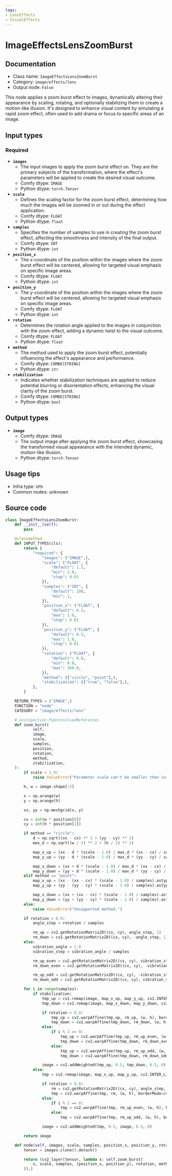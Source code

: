```yaml
---
tags:
- LensEffects
- VisualEffects
---
```


# ImageEffectsLensZoomBurst
## Documentation
- Class name: `ImageEffectsLensZoomBurst`
- Category: `image/effects/lens`
- Output node: `False`

This node applies a zoom burst effect to images, dynamically altering their appearance by scaling, rotating, and optionally stabilizing them to create a motion-like illusion. It's designed to enhance visual content by simulating a rapid zoom effect, often used to add drama or focus to specific areas of an image.
## Input types
### Required
- **`images`**
    - The input images to apply the zoom burst effect on. They are the primary subjects of the transformation, where the effect's parameters will be applied to create the desired visual outcome.
    - Comfy dtype: `IMAGE`
    - Python dtype: `torch.Tensor`
- **`scale`**
    - Defines the scaling factor for the zoom burst effect, determining how much the images will be zoomed in or out during the effect application.
    - Comfy dtype: `FLOAT`
    - Python dtype: `float`
- **`samples`**
    - Specifies the number of samples to use in creating the zoom burst effect, affecting the smoothness and intensity of the final output.
    - Comfy dtype: `INT`
    - Python dtype: `int`
- **`position_x`**
    - The x-coordinate of the position within the images where the zoom burst effect will be centered, allowing for targeted visual emphasis on specific image areas.
    - Comfy dtype: `FLOAT`
    - Python dtype: `int`
- **`position_y`**
    - The y-coordinate of the position within the images where the zoom burst effect will be centered, allowing for targeted visual emphasis on specific image areas.
    - Comfy dtype: `FLOAT`
    - Python dtype: `int`
- **`rotation`**
    - Determines the rotation angle applied to the images in conjunction with the zoom effect, adding a dynamic twist to the visual outcome.
    - Comfy dtype: `FLOAT`
    - Python dtype: `float`
- **`method`**
    - The method used to apply the zoom burst effect, potentially influencing the effect's appearance and performance.
    - Comfy dtype: `COMBO[STRING]`
    - Python dtype: `str`
- **`stabilization`**
    - Indicates whether stabilization techniques are applied to reduce potential blurring or disorientation effects, enhancing the visual clarity of the zoom burst.
    - Comfy dtype: `COMBO[STRING]`
    - Python dtype: `bool`
## Output types
- **`image`**
    - Comfy dtype: `IMAGE`
    - The output image after applying the zoom burst effect, showcasing the transformed visual appearance with the intended dynamic, motion-like illusion.
    - Python dtype: `torch.Tensor`
## Usage tips
- Infra type: `GPU`
- Common nodes: unknown


## Source code
```python
class ImageEffectsLensZoomBurst:
    def __init__(self):
        pass

    @classmethod
    def INPUT_TYPES(cls):
        return {
            "required": {
                "images": ("IMAGE",),
                "scale": ("FLOAT", {
                    "default": 1.5,
                    "min": 1.0,
                    "step": 0.01
                }),
                "samples": ("INT", {
                    "default": 100,
                    "min": 1,
                }),
                "position_x": ("FLOAT", {
                    "default": 0.5,
                    "max": 1.0,
                    "step": 0.01
                }),
                "position_y": ("FLOAT", {
                    "default": 0.5,
                    "max": 1.0,
                    "step": 0.01
                }),
                "rotation": ("FLOAT", {
                    "default": 0.0,
                    "min": 0.0,
                    "max": 360.0,
                }),
                "method": (["circle", "point"],),
                "stabilization": (["true", "false"],),
            },
        }

    RETURN_TYPES = ("IMAGE",)
    FUNCTION = "node"
    CATEGORY = "image/effects/lens"

    # noinspection PyUnresolvedReferences
    def zoom_burst(
            self,
            image,
            scale,
            samples,
            position,
            rotation,
            method,
            stabilization,
    ):
        if scale < 1.0:
            raise ValueError("Parameter scale can't be smaller then initial image size.")

        h, w = image.shape[:2]

        x = np.arange(w)
        y = np.arange(h)

        xx, yy = np.meshgrid(x, y)

        cx = int(w * position[0])
        cy = int(h * position[1])

        if method == "circle":
            d = np.sqrt((xx - cx) ** 2 + (yy - cy) ** 2)
            max_d = np.sqrt((w / 2) ** 2 + (h / 2) ** 2)

            map_x_up = (xx - d * (scale - 1.0) / max_d * (xx - cx) / samples).astype(np.float32)
            map_y_up = (yy - d * (scale - 1.0) / max_d * (yy - cy) / samples).astype(np.float32)

            map_x_down = (xx + d * (scale - 1.0) / max_d * (xx - cx) / samples).astype(np.float32)
            map_y_down = (yy + d * (scale - 1.0) / max_d * (yy - cy) / samples).astype(np.float32)
        elif method == "point":
            map_x_up = (xx - (xx - cx) * (scale - 1.0) / samples).astype(np.float32)
            map_y_up = (yy - (yy - cy) * (scale - 1.0) / samples).astype(np.float32)

            map_x_down = (xx + (xx - cx) * (scale - 1.0) / samples).astype(np.float32)
            map_y_down = (yy + (yy - cy) * (scale - 1.0) / samples).astype(np.float32)
        else:
            raise ValueError("Unsupported method.")

        if rotation > 0.0:
            angle_step = rotation / samples

            rm_up = cv2.getRotationMatrix2D((cx, cy), angle_step, 1)
            rm_down = cv2.getRotationMatrix2D((cx, cy), -angle_step, 1)
        else:
            vibration_angle = 1.0
            vibration_step = vibration_angle / samples

            rm_up_even = cv2.getRotationMatrix2D((cx, cy), vibration_step, 1)
            rm_down_even = cv2.getRotationMatrix2D((cx, cy), -vibration_step, 1)

            rm_up_odd = cv2.getRotationMatrix2D((cx, cy), -vibration_step, 1)
            rm_down_odd = cv2.getRotationMatrix2D((cx, cy), vibration_step, 1)

        for i in range(samples):
            if stabilization:
                tmp_up = cv2.remap(image, map_x_up, map_y_up, cv2.INTER_LINEAR)
                tmp_down = cv2.remap(image, map_x_down, map_y_down, cv2.INTER_LINEAR, borderMode=cv2.BORDER_REFLECT)

                if rotation > 0.0:
                    tmp_up = cv2.warpAffine(tmp_up, rm_up, (w, h), borderMode=cv2.BORDER_REFLECT)
                    tmp_down = cv2.warpAffine(tmp_down, rm_down, (w, h), borderMode=cv2.BORDER_REFLECT)
                else:
                    if i % 2 == 0:
                        tmp_up = cv2.warpAffine(tmp_up, rm_up_even, (w, h), borderMode=cv2.BORDER_REFLECT)
                        tmp_down = cv2.warpAffine(tmp_down, rm_down_even, (w, h), borderMode=cv2.BORDER_REFLECT)
                    else:
                        tmp_up = cv2.warpAffine(tmp_up, rm_up_odd, (w, h), borderMode=cv2.BORDER_REFLECT)
                        tmp_down = cv2.warpAffine(tmp_down, rm_down_odd, (w, h), borderMode=cv2.BORDER_REFLECT)

                image = cv2.addWeighted(tmp_up, 0.5, tmp_down, 0.5, 0)
            else:
                tmp = cv2.remap(image, map_x_up, map_y_up, cv2.INTER_LINEAR)

                if rotation > 0.0:
                    rm = cv2.getRotationMatrix2D((cx, cy), angle_step, 1)
                    tmp = cv2.warpAffine(tmp, rm, (w, h), borderMode=cv2.BORDER_REFLECT)
                else:
                    if i % 2 == 0:
                        tmp = cv2.warpAffine(tmp, rm_up_even, (w, h), borderMode=cv2.BORDER_REFLECT)
                    else:
                        tmp = cv2.warpAffine(tmp, rm_up_odd, (w, h), borderMode=cv2.BORDER_REFLECT)

                image = cv2.addWeighted(tmp, 0.5, image, 0.5, 0)

        return image

    def node(self, images, scale, samples, position_x, position_y, rotation, method, stabilization):
        tensor = images.clone().detach()

        return (cv2_layer(tensor, lambda x: self.zoom_burst(
            x, scale, samples, (position_x, position_y), rotation, method, True if stabilization == "true" else False
        )),)

```
